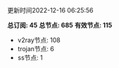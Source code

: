 更新时间2022-12-16 06:25:56

**总订阅: 45**
**总节点: 685**
**有效节点: 115**
- v2ray节点: 108
- trojan节点: 6
- ss节点: 1
